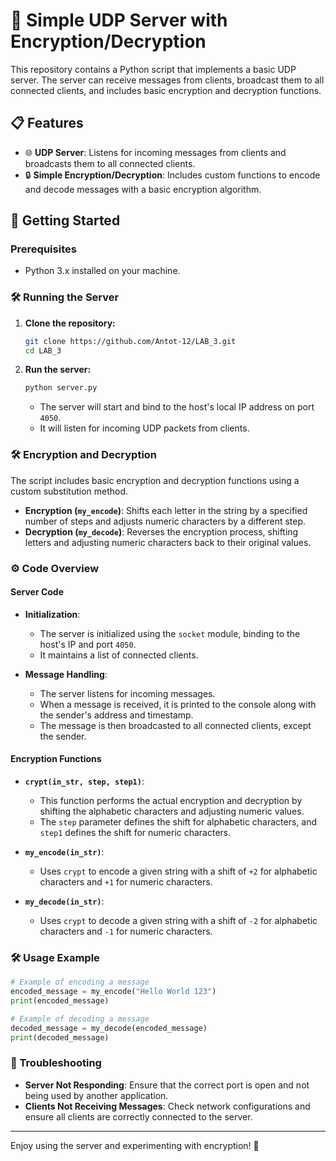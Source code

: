 # 🔐 Simple UDP Server with Encryption/Decryption

This repository contains a Python script that implements a basic UDP server. The server can receive messages from clients, broadcast them to all connected clients, and includes basic encryption and decryption functions.

## 📋 Features

- 🌐 **UDP Server**: Listens for incoming messages from clients and broadcasts them to all connected clients.
- 🔒 **Simple Encryption/Decryption**: Includes custom functions to encode and decode messages with a basic encryption algorithm.

## 🚀 Getting Started

### Prerequisites

- Python 3.x installed on your machine.

### 🛠️ Running the Server

1. **Clone the repository:**
    ```bash
    git clone https://github.com/Antot-12/LAB_3.git
    cd LAB_3
    ```

2. **Run the server:**
    ```bash
    python server.py
    ```
   - The server will start and bind to the host's local IP address on port `4050`.
   - It will listen for incoming UDP packets from clients.

### 🛠️ Encryption and Decryption

The script includes basic encryption and decryption functions using a custom substitution method.

- **Encryption (`my_encode`)**: Shifts each letter in the string by a specified number of steps and adjusts numeric characters by a different step.
- **Decryption (`my_decode`)**: Reverses the encryption process, shifting letters and adjusting numeric characters back to their original values.

### ⚙️ Code Overview

#### Server Code

- **Initialization**: 
    - The server is initialized using the `socket` module, binding to the host's IP and port `4050`.
    - It maintains a list of connected clients.

- **Message Handling**:
    - The server listens for incoming messages.
    - When a message is received, it is printed to the console along with the sender's address and timestamp.
    - The message is then broadcasted to all connected clients, except the sender.

#### Encryption Functions

- **`crypt(in_str, step, step1)`**:
  - This function performs the actual encryption and decryption by shifting the alphabetic characters and adjusting numeric values.
  - The `step` parameter defines the shift for alphabetic characters, and `step1` defines the shift for numeric characters.

- **`my_encode(in_str)`**:
  - Uses `crypt` to encode a given string with a shift of `+2` for alphabetic characters and `+1` for numeric characters.

- **`my_decode(in_str)`**:
  - Uses `crypt` to decode a given string with a shift of `-2` for alphabetic characters and `-1` for numeric characters.

### 🛠 Usage Example

```python
# Example of encoding a message
encoded_message = my_encode("Hello World 123")
print(encoded_message)

# Example of decoding a message
decoded_message = my_decode(encoded_message)
print(decoded_message)
```

### 🐞 Troubleshooting

- **Server Not Responding**: Ensure that the correct port is open and not being used by another application.
- **Clients Not Receiving Messages**: Check network configurations and ensure all clients are correctly connected to the server.



---

Enjoy using the server and experimenting with encryption! 🔐
